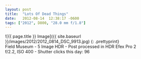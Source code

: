 ```yaml
---
layout: post
title:  "Lots Of Dead Things"
date:   2012-08-14  12:38:17 -0600
tags: ["2012", D800, "28.0 mm f/1.8"]
---
```

![{{ page.title }} Image]({{ site.baseurl }}/images/2012/2012_0814_DSC_9913.jpg)
{: .prettyprint}  
Field Museum - 5 Image HDR - Post processed in HDR Efex Pro 2  
f/2.2, ISO 400 - Shutter clicks this day: 96